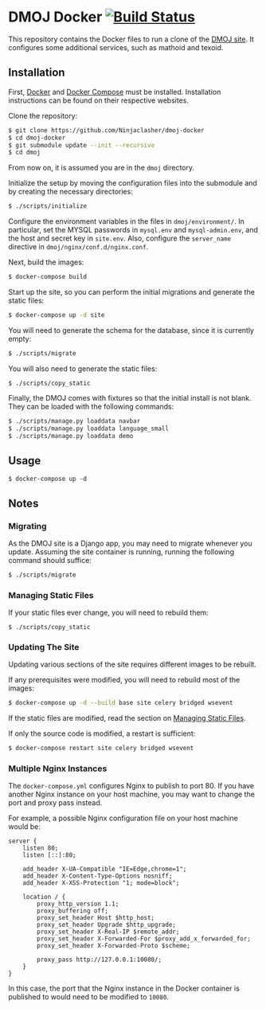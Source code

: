 DMOJ Docker [![Build Status](https://github.com/Ninjaclasher/dmoj-docker/workflows/Build%20Docker%20Images/badge.svg)](https://github.com/Ninjaclasher/dmoj-docker/actions/)
=====

This repository contains the Docker files to run a clone of the [DMOJ site](https://github.com/DMOJ/online-judge). It configures some additional services, such as mathoid and texoid.

## Installation

First, [Docker](https://www.docker.com/) and [Docker Compose](https://docs.docker.com/compose/) must be installed. Installation instructions can be found on their respective websites.

Clone the repository:
```sh
$ git clone https://github.com/Ninjaclasher/dmoj-docker
$ cd dmoj-docker
$ git submodule update --init --recursive
$ cd dmoj
```
From now on, it is assumed you are in the `dmoj` directory.

Initialize the setup by moving the configuration files into the submodule and by creating the necessary directories:
```sh
$ ./scripts/initialize
```

Configure the environment variables in the files in `dmoj/environment/`. In particular, set the MYSQL passwords in `mysql.env` and `mysql-admin.env`, and the host and secret key in `site.env`. Also, configure the `server_name` directive in `dmoj/nginx/conf.d/nginx.conf`.

Next, build the images:
```sh
$ docker-compose build
```

Start up the site, so you can perform the initial migrations and generate the static files:
```sh
$ docker-compose up -d site
```

You will need to generate the schema for the database, since it is currently empty:
```sh
$ ./scripts/migrate
```

You will also need to generate the static files:
```
$ ./scripts/copy_static
```

Finally, the DMOJ comes with fixtures so that the initial install is not blank. They can be loaded with the following commands:
```sh
$ ./scripts/manage.py loaddata navbar
$ ./scripts/manage.py loaddata language_small
$ ./scripts/manage.py loaddata demo
```

## Usage
```
$ docker-compose up -d
```

## Notes

### Migrating
As the DMOJ site is a Django app, you may need to migrate whenever you update. Assuming the site container is running, running the following command should suffice:
```sh
$ ./scripts/migrate
```

### Managing Static Files
If your static files ever change, you will need to rebuild them:
```
$ ./scripts/copy_static
```

### Updating The Site
Updating various sections of the site requires different images to be rebuilt.

If any prerequisites were modified, you will need to rebuild most of the images:
```sh
$ docker-compose up -d --build base site celery bridged wsevent
```
If the static files are modified, read the section on [Managing Static Files](#managing-static-files).

If only the source code is modified, a restart is sufficient:
```sh
$ docker-compose restart site celery bridged wsevent
```

### Multiple Nginx Instances

The `docker-compose.yml` configures Nginx to publish to port 80. If you have another Nginx instance on your host machine, you may want to change the port and proxy pass instead.

For example, a possible Nginx configuration file on your host machine would be:
```
server {
    listen 80;
    listen [::]:80;

    add_header X-UA-Compatible "IE=Edge,chrome=1";
    add_header X-Content-Type-Options nosniff;
    add_header X-XSS-Protection "1; mode=block";

    location / {
        proxy_http_version 1.1;
        proxy_buffering off;
        proxy_set_header Host $http_host;
        proxy_set_header Upgrade $http_upgrade;
        proxy_set_header X-Real-IP $remote_addr;
        proxy_set_header X-Forwarded-For $proxy_add_x_forwarded_for;
        proxy_set_header X-Forwarded-Proto $scheme;

        proxy_pass http://127.0.0.1:10080/;
    }
}
```

In this case, the port that the Nginx instance in the Docker container is published to would need to be modified to `10080`.
